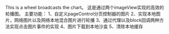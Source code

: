 
This is a wheel broadcasts the chart。
这是通过两个imageView实现的高效的轮播图。
主要功能：
1、自定义pageControl分页控制器的图片
2、实现本地图片，网络图片以及网络本地混合图片进行轮播
3、通过代理以及block回调两种方法实现点击图片事件的实现
4、图片下载到本地沙盒
5、清除本地缓存
